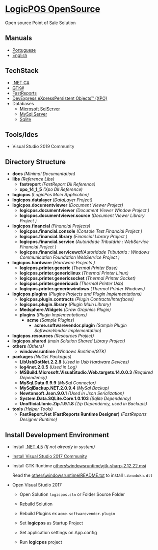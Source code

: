 # [LogicPOS OpenSource](https://logic-pos.com/{:target="_blank"})

Open source Point of Sale Solution


## Manuals

- [Portuguese](http://help.logic-pos.com/)
- [English](http://help.logic-pos.com/en/)

## TechStack

- [.NET C#](https://docs.microsoft.com/en-us/dotnet/csharp/)
- [GTK#](https://www.gtk.org/)
- [FastReports](https://www.fast-report.com)
- [DevExpress eXpressPersistent Objects™ (XPO)](https://www.devexpress.com/products/net/orm/)
- Databases
	- [Microsoft SqlServer](https://www.microsoft.com/en-us/sql-server/sql-server-2017)
	- [MySql Server](https://dev.mysql.com/downloads/mysql/)
	- [Sqlite](https://sqlite.org/)

## Tools/Ides

- Visual Studio 2019 Community

## Directory Structure

- **docs** _(Minimal Documentation)_
- **libs** _(Reference Libs)_
	- **fastreport** _(FastReport Dll Reference)_
	- **xpo_14_1_5** _(Xpo Dll Reference)_
- **logicpos** _(LogicPos Main Application)_
- **logicpos.datalayer** _(DataLayer Project)_
- **logicpos.documentviewer** _(Document Viewer Project)_
	- **logicpos.documentviewer** _(Document Viewer Window Project )_
	- **logicpos.documentviewer.source** _(Document Viewer Library Project )_
- **logicpos.financial** _(Financial Projects)_
	- **logicpos.financial.console** _(Console Test Financial Project )_
	- **logicpos.financial.library** _(Financial Library Project )_
	- **logicpos.financial.service** _(Autoridade Tributária : WebService Financial Project )_
	- **logicpos.financial.servicewcf**_(Autoridade Tributária : Windows Communication Foundation WebService Project )_
- **logicpos.hardware** _(Hardware Projects )_
	- **logicpos.printer.generic**  _(Thermal Printer Base)_
	- **logicpos.printer.genericlinux** _(Thermal Printer Linux)_
	- **logicpos.printer.genericsocket** _(Thermal Printer Socket)_
	- **logicpos.printer.genericusb** _(Thermal Printer Usb)_
	- **logicpos.printer.genericwindows** _(Thermal Printer Windows)_
- **logicpos.plugins** _(Plugins Projects and Plugin Implementations)_
	- **logicpos.plugin.contracts** _(Plugin Contracts/Interfaces)_
	- **logicpos.plugin.library** _(Plugin Main Library)_
	- **Medsphere.Widgets** _(Draw Graphics Plugin)_
	- **plugins** _(Plugin Implementations)_
		- **acme** _(Sample Plugins)_
			- **acme.softwarevendor.plugin** _(Sample Plugin SoftwareVendor Implementation)_
- **logicpos.resources** _(Resources Project)_
- **logicpos.shared** _(main Solution Shared Library Project)_
- **others** _(Others)_
	- **windowsruntime** _(Windows Runtime/GTK)_
- **packages** _(NuGet Packages)_
	- **LibUsbDotNet.2.2.8** _(Used in Usb Hardware Devices)_
	- **log4net.2.0.5** _(Used in Log)_
	- **MSBuild.Microsoft.VisualStudio.Web.targets.14.0.0.3**  _(Required Dependency)_
	- **MySql.Data.6.9.9**  _(MySql Connector)_
	- **MySqlBackup.NET.2.0.9.4** _(MySql Backup)_
	- **Newtonsoft.Json.9.0.1** _(Used in Json Serialization)_
	- **System.Data.SQLite.Core.1.0.103** _(Sqlite Dependency)_
	- **Unofficial.Ionic.Zip.1.9.1.8** _(Zip Dependency, used in Backups)_
- **tools** _(Helper Tools)_
	- **FastReport.Net (FastReports Runtime Designer)** _(FastReports Designer Runtime)_

## Install Development Environment

- Install [.NET 4.5](https://www.microsoft.com/pt-pt/download/details.aspx?id=30653) _(If not already in system)_

- [Install Visual Studio 2017 Community](https://www.visualstudio.com)

- Install GTK Runtime [others\windowsruntime\gtk-sharp-2.12.22.msi](https://github.com/logicpulse/logicPOS/blob/master/others/windowsruntime/gtk-sharp-2.12.22.msi?raw=true)
	
	Read the [others\windowsruntime\README.txt](https://github.com/logicpulse/logicPOS/blob/master/others/windowsruntime/README.txt) to install `libnodoka.dll`

- Open Visual Studio 2017

	- Open Solution `logicpos.sln` or Folder Source Folder

	- Rebuild Solution

	- Rebuild Plugins ex `acme.softwarevendor.plugin`

	- Set **logicpos** as Startup Project
	
	- Set application settings on App.config

	- Run **logicpos** project
